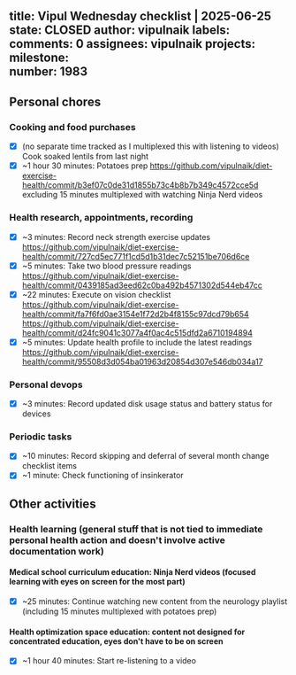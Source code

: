 title:	Vipul Wednesday checklist | 2025-06-25
state:	CLOSED
author:	vipulnaik
labels:	
comments:	0
assignees:	vipulnaik
projects:	
milestone:	
number:	1983
--
## Personal chores

### Cooking and food purchases

- [x] (no separate time tracked as I multiplexed this with listening to videos) Cook soaked lentils from last night
- [x] ~1 hour 30 minutes: Potatoes prep https://github.com/vipulnaik/diet-exercise-health/commit/b3ef07c0de31d1855b73c4b8b7b349c4572cce5d excluding 15 minutes multiplexed with watching Ninja Nerd videos

### Health research, appointments, recording

- [x] ~3 minutes: Record neck strength exercise updates https://github.com/vipulnaik/diet-exercise-health/commit/727cd5ec771f1cd5d1b31dec7c52151be706d6ce
- [x] ~5 minutes: Take two blood pressure readings https://github.com/vipulnaik/diet-exercise-health/commit/0439185ad3eed62c0ba492b4571302d544eb47cc
- [x] ~22 minutes: Execute on vision checklist https://github.com/vipulnaik/diet-exercise-health/commit/fa7f6fd0ae3154e1f72d2b4f8155c97dcd79b654 https://github.com/vipulnaik/diet-exercise-health/commit/d24fc9041c3077a4f0ac4c515dfd2a6710194894
- [x] ~5 minutes: Update health profile to include the latest readings https://github.com/vipulnaik/diet-exercise-health/commit/95508d3d054ba01963d20854d307e546db034a17

### Personal devops

- [x] ~3 minutes: Record updated disk usage status and battery status for devices

### Periodic tasks

- [x] ~10 minutes: Record skipping and deferral of several month change checklist items
- [x] ~1 minute: Check functioning of insinkerator

## Other activities

### Health learning (general stuff that is not tied to immediate personal health action and doesn't involve active documentation work)

#### Medical school curriculum education: Ninja Nerd videos (focused learning with eyes on screen for the most part)

- [x] ~25 minutes: Continue watching new content from the neurology playlist (including 15 minutes multiplexed with potatoes prep)

#### Health optimization space education: content not designed for concentrated education, eyes don't have to be on screen

- [x] ~1 hour 40 minutes: Start re-listening to a video
